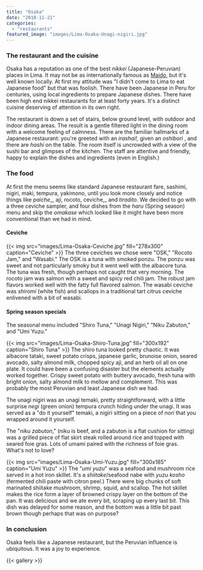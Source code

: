 ```yaml
---
title: "Osaka"
date: "2018-11-21"
categories: 
  - "restaurants"
featured_image: "images/Lima-Osaka-Unagi-nigiri.jpg"
---
```

### The restaurant and the cuisine

Osaka has a reputation as one of the best _nikkei_
(Japanese-Peruvian) places in Lima. It may not be as internationally
famous as [Maido](/maido/), but it's well
known locally. At first my attitude was "I didn't come to Lima to eat
Japanese food" but that was foolish. There have been Japanese in Peru
for centuries, using local ingredients to prepare Japanese
dishes. There have been high end nikkei restaurants for at least forty
years. It's a distinct cuisine deserving of attention in its own
right.

The restaurant is down a set of stairs, below ground level, with
outdoor and indoor dining areas. The result is a gentle filtered light
in the dining room with a welcome feeling of calmness. There are the
familiar hallmarks of a Japanese restaurant: you're greeted with an
_irashai!,_ given an _oshibori_ , and there are _hashi_ on the
table. The room itself is uncrowded with a view of the sushi bar and
glimpses of the kitchen. The staff are attentive and friendly, happy
to explain the dishes and ingredients (even in English.)

### The food

At first the menu seems like standard Japanese restaurant fare,
sashimi, nigiri, maki, tempura, yakimono, until you look more closely
and notice things like _paiche__, ají, rocoto, ceviche,_ and
_tiradito_. We decided to go with a three ceviche sampler, and four
dishes from the _haru_ (Spring season) menu and skip the _omakase_
which looked like it might have been more conventional than we had in
mind.

#### Ceviche

{{< img src="images/Lima-Osaka-Ceviche.jpg" fill="278x300" caption="Ceviche" >}}
The three ceviches we chose were "OSK," "Rocoto Jam," and "Wasabi."
The OSK is a tuna with smoked ponzu. The ponzu was sweet and not
particularly smoky but it went well with the albacore tuna. The tuna
was fresh, though perhaps not caught that very morning. The rocoto jam
was salmon with a sweet and spicy red chili jam. The robust jam
flavors worked well with the fatty full flavored salmon. The wasabi
ceviche was _shiromi_ (white fish) and scallops in a traditional tart
citrus ceviche enlivened with a bit of wasabi.

#### Spring season specials

The seasonal menu included "Shiro Tuna," "Unagi Nigiri," "Niku
Zabuton," and "Umi Yuzu."

{{< img src="images/Lima-Osaka-Shiro-Tuna.jpg" fill="300x192" caption="Shiro Tuna" >}}
The shiro tuna looked pretty chaotic. It was albacore tataki, sweet
potato crisps, japanese garlic, brunoise onion, seared avocado, salty
almond milk, chopped spicy ají, and an herb oil all on one plate. It
could have been a confusing disaster but the elements actually worked
together. Crispy sweet potato with buttery avocado, fresh tuna with
bright onion, salty almond milk to mellow and complement. This was
probably the most Peruvian and least Japanese dish we had.

The unagi nigiri was an unagi temaki, pretty straightforward, with a
little surprise _negi_ (green onion) tempura crunch hiding under the
unagi. It was served as a "do it yourself" temaki, a nigiri sitting on
a piece of _nori_ that you wrapped around it yourself.

The "_niku zabuton_," (niku is beef, and a zabuton is a flat cushion
for sitting) was a grilled piece of flat skirt steak rolled around
rice and topped with seared foie gras. Lots of umami paired with the
richness of foie gras. What's not to love?

{{< img src="images/Lima-Osaka-Umi-Yuzu.jpg" fill="300x185" caption="Umi Yuzu" >}}
The "_umi yuzu_" was a seafood and mushroom rice served in a hot iron
skillet. It's a _shiitake_/seafood nabe with _yuzu kosho_ (fermented
chili paste with citron peel.) There were big chunks of soft marinated
shiitake mushroom, shrimp, squid, and scallop. The hot skillet makes
the rice form a layer of browned crispy layer on the bottom of the
pan. It was delicious and we ate every bit, scraping up every last
bit. This dish was delayed for some reason, and the bottom was a
little bit past brown though perhaps that was on purpose?

### In conclusion

Osaka feels like a Japanese restaurant, but the Peruvian influence is
ubiquitous. It was a joy to experience.

{{< gallery >}}
